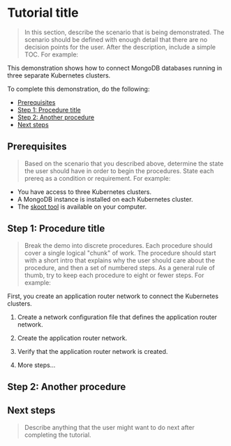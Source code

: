 # Tutorial title

> In this section, describe the scenario that is being demonstrated. The scenario should be defined with enough detail that there are no decision points for the user. After the description, include a simple TOC. For example:

This demonstration shows how to connect MongoDB databases running in three separate Kubernetes clusters.

To complete this demonstration, do the following:

* [Prerequisites](#prerequisites)
* [Step 1: Procedure title](#step-1-procedure-title)
* [Step 2: Another procedure](#step-2-another-procedure)
* [Next steps](#next-steps)


## Prerequisites

> Based on the scenario that you described above, determine the state the user should have in order to begin the procedures. State each prereq as a condition or requirement. For example:

* You have access to three Kubernetes clusters.
* A MongoDB instance is installed on each Kubernetes cluster.
* The [skoot tool](https://github.com/skubaproject/skoot) is available on your computer.


## Step 1: Procedure title

> Break the demo into discrete procedures. Each procedure should cover a single logical "chunk" of work. The procedure should start with a short intro that explains why the user should care about the procedure, and then a set of numbered steps. As a general rule of thumb, try to keep each procedure to eight or fewer steps. For example:

First, you create an application router network to connect the Kubernetes clusters.

1. Create a network configuration file that defines the application router network.

2. Create the application router network.

3. Verify that the application router network is created.

4. More steps...


## Step 2: Another procedure


## Next steps

> Describe anything that the user might want to do next after completing the tutorial.
